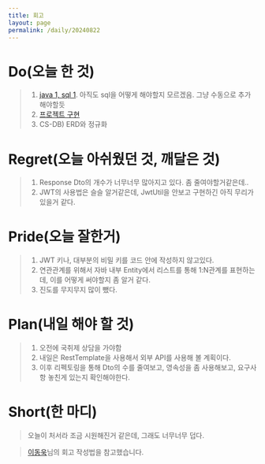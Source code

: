 ```yaml
---
title: 회고
layout: page
permalink: /daily/20240822
---
```


# Do(오늘 한 것)
> 1. [java 1, sql 1](https://github.com/Rlackdals981010/javacode). 아직도 sql을 어떻게 해야할지 모르겠음. 그냥 수동으로 추가해야할듯
> 2. [프로젝트 구현](https://rlackdals981010.github.io/project/3)
> 3. CS-DB) ERD와 정규화

# Regret(오늘 아쉬웠던 것, 깨달은 것)
> 1. Response Dto의 개수가 너무너무 많아지고 있다. 좀 줄여야할거같은데..
> 2. JWT의 사용법은 슬슬 알거같은데, JwtUtil을 안보고 구현하긴 아직 무리가 있을거 같다.

# Pride(오늘 잘한거)
> 1. JWT 키나, 대부분의 비밀 키를 코드 안에 작성하지 않고있다.
> 2. 연관관계를 위해서 자바 내부 Entity에서 리스트를 통해 1:N관계를 표현하는데, 이를 어떻게 써야할지 좀 알거 같다.
> 3. 진도를 무지무지 많이 뺐다.

# Plan(내일 해야 할 것)
> 1. 오전에 국취제 상담을 가야함
> 2. 내일은 RestTemplate을 사용해서 외부 API를 사용해 볼 계획이다.
> 3. 이후 리펙토링을 통해 Dto의 수를 줄여보고, 영속성을 좀 사용해보고, 요구사항 놓친게 있는지 확인해야한다. 

# Short(한 마디)
> 오늘이 처서라 조금 시원해진거 같은데, 그래도 너무너무 덥다.


> [이동욱](https://dongwooklee96.github.io/)님의 회고 작성법을 참고했습니다.
